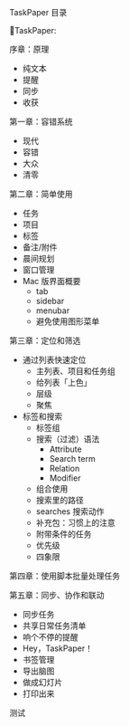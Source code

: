 TaskPaper 目录

🏅️TaskPaper:

序章：原理
- 纯文本
- 提醒
- 同步
- 收获

第一章：容错系统
- 现代
- 容错
- 大众
- 清零

第二章：简单使用
- 任务
- 项目
- 标签
- 备注/附件
- 晨间规划
- 窗口管理
- Mac 版界面概要
  - tab
  - sidebar
  - menubar
  - 避免使用图形菜单

第三章：定位和筛选
- 通过列表快速定位
  - 主列表、项目和任务组
  - 给列表「上色」
  - 层级
  - 聚焦
- 标签和搜索
  - 标签组
  - 搜索（过滤）语法
    - Attribute
    - Search term
    - Relation
    - Modifier
  - 组合使用
  - 搜索里的路径
  - searches 搜索动作
  - 补充包：习惯上的注意
  - 附带条件的任务
  - 优先级
  - 四象限

第四章：使用脚本批量处理任务



第五章：同步、协作和联动
- 同步任务
- 共享日常任务清单
- 响个不停的提醒
- Hey，TaskPaper！
- 书签管理
- 导出脑图
- 做成幻灯片
- 打印出来

测试